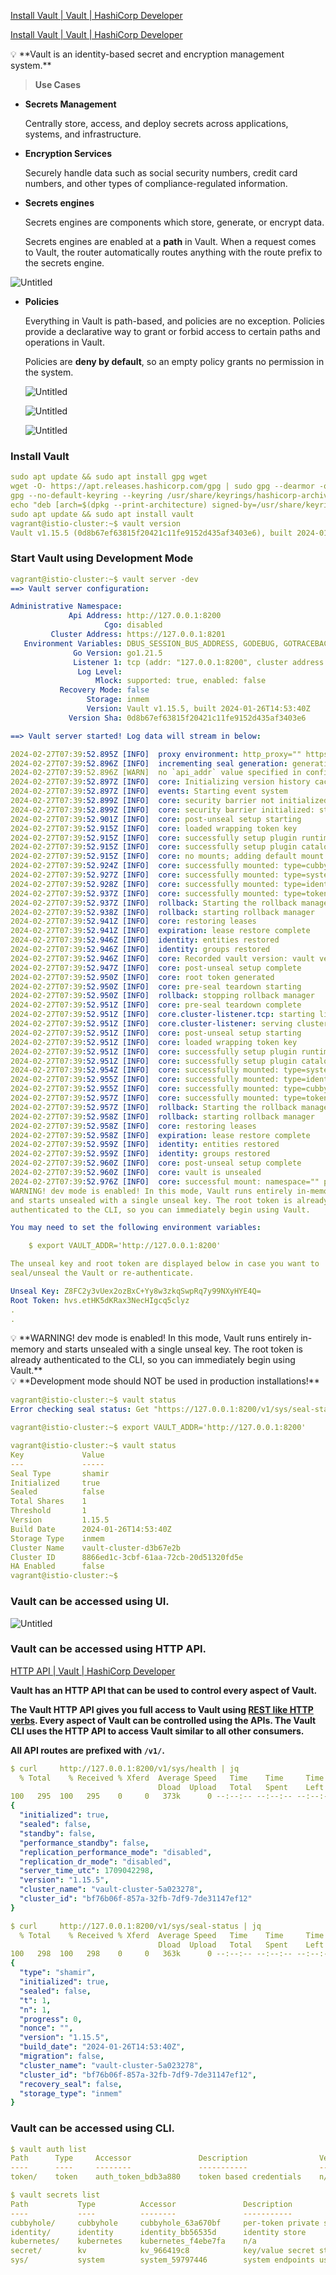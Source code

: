 [Install Vault | Vault | HashiCorp Developer](https://developer.hashicorp.com/vault/docs/install#package-manager)

[Install Vault | Vault | HashiCorp Developer](https://developer.hashicorp.com/vault/tutorials/getting-started/getting-started-install)

<aside>
💡 **Vault is an identity-based secret and encryption management system.**

</aside>

> **Use Cases**
> 
- **Secrets Management**
    
    Centrally store, access, and deploy secrets across applications, systems, and infrastructure.
    
- **Encryption Services**
    
    Securely handle data such as social security numbers, credit card numbers, and other types of compliance-regulated information.
    
- **Secrets engines**
    
    Secrets engines are components which store, generate, or encrypt data.
    
    Secrets engines are enabled at a **path** in Vault. When a request comes to Vault, the router automatically routes anything with the route prefix to the secrets engine. 
    

![Untitled](https://prod-files-secure.s3.us-west-2.amazonaws.com/f020007f-666a-401f-b7a3-4c1d3d9787c0/23249c79-1ff2-444f-b8cd-acda0ab4e1f8/Untitled.png)

- **Policies**
    
    Everything in Vault is path-based, and policies are no exception. Policies provide a declarative way to grant or forbid access to certain paths and operations in Vault.
    
    Policies are **deny by default**, so an empty policy grants no permission in the system.
    
    ![Untitled](https://prod-files-secure.s3.us-west-2.amazonaws.com/f020007f-666a-401f-b7a3-4c1d3d9787c0/dc761f1f-cf7b-4a1d-86c6-5d36a54eec1f/Untitled.png)
    
    ![Untitled](https://prod-files-secure.s3.us-west-2.amazonaws.com/f020007f-666a-401f-b7a3-4c1d3d9787c0/7d65116f-5d57-4561-bb65-5cea1dc5f639/Untitled.png)
    
    ![Untitled](https://prod-files-secure.s3.us-west-2.amazonaws.com/f020007f-666a-401f-b7a3-4c1d3d9787c0/54e14256-69c6-4ab3-ad32-ea47cc408de8/Untitled.png)
    

### Install Vault

```yaml
sudo apt update && sudo apt install gpg wget
wget -O- https://apt.releases.hashicorp.com/gpg | sudo gpg --dearmor -o /usr/share/keyrings/hashicorp-archive-keyring.gpg
gpg --no-default-keyring --keyring /usr/share/keyrings/hashicorp-archive-keyring.gpg --fingerprint
echo "deb [arch=$(dpkg --print-architecture) signed-by=/usr/share/keyrings/hashicorp-archive-keyring.gpg] https://apt.releases.hashicorp.com $(lsb_release -cs) main" | sudo tee /etc/apt/sources.list.d/hashicorp.list
sudo apt update && sudo apt install vault
vagrant@istio-cluster:~$ vault version
Vault v1.15.5 (0d8b67ef63815f20421c11fe9152d435af3403e6), built 2024-01-26T14:53:40Z
```

### **Start Vault using Development Mode**

```yaml
vagrant@istio-cluster:~$ vault server -dev
==> Vault server configuration:

Administrative Namespace:
             Api Address: http://127.0.0.1:8200
                     Cgo: disabled
         Cluster Address: https://127.0.0.1:8201
   Environment Variables: DBUS_SESSION_BUS_ADDRESS, GODEBUG, GOTRACEBACK, HOME, LANG, LESSCLOSE, LESSOPEN, LOGNAME, LS_COLORS, MOTD_SHOWN, PATH, PWD, SHELL, SHLVL, SSH_CLIENT, SSH_CONNECTION, SSH_TTY, TERM, USER, XDG_DATA_DIRS, XDG_RUNTIME_DIR, XDG_SESSION_CLASS, XDG_SESSION_ID, XDG_SESSION_TYPE, _
              Go Version: go1.21.5
              Listener 1: tcp (addr: "127.0.0.1:8200", cluster address: "127.0.0.1:8201", max_request_duration: "1m30s", max_request_size: "33554432", tls: "disabled")
               Log Level:
                   Mlock: supported: true, enabled: false
           Recovery Mode: false
                 Storage: inmem
                 Version: Vault v1.15.5, built 2024-01-26T14:53:40Z
             Version Sha: 0d8b67ef63815f20421c11fe9152d435af3403e6

==> Vault server started! Log data will stream in below:

2024-02-27T07:39:52.895Z [INFO]  proxy environment: http_proxy="" https_proxy="" no_proxy=""
2024-02-27T07:39:52.896Z [INFO]  incrementing seal generation: generation=1
2024-02-27T07:39:52.896Z [WARN]  no `api_addr` value specified in config or in VAULT_API_ADDR; falling back to detection if possible, but this value should be manually set      
2024-02-27T07:39:52.897Z [INFO]  core: Initializing version history cache for core
2024-02-27T07:39:52.897Z [INFO]  events: Starting event system
2024-02-27T07:39:52.899Z [INFO]  core: security barrier not initialized
2024-02-27T07:39:52.899Z [INFO]  core: security barrier initialized: stored=1 shares=1 threshold=1
2024-02-27T07:39:52.901Z [INFO]  core: post-unseal setup starting
2024-02-27T07:39:52.915Z [INFO]  core: loaded wrapping token key
2024-02-27T07:39:52.915Z [INFO]  core: successfully setup plugin runtime catalog
2024-02-27T07:39:52.915Z [INFO]  core: successfully setup plugin catalog: plugin-directory=""
2024-02-27T07:39:52.915Z [INFO]  core: no mounts; adding default mount table
2024-02-27T07:39:52.924Z [INFO]  core: successfully mounted: type=cubbyhole version="v1.15.5+builtin.vault" path=cubbyhole/ namespace="ID: root. Path: "
2024-02-27T07:39:52.927Z [INFO]  core: successfully mounted: type=system version="v1.15.5+builtin.vault" path=sys/ namespace="ID: root. Path: "
2024-02-27T07:39:52.928Z [INFO]  core: successfully mounted: type=identity version="v1.15.5+builtin.vault" path=identity/ namespace="ID: root. Path: "
2024-02-27T07:39:52.937Z [INFO]  core: successfully mounted: type=token version="v1.15.5+builtin.vault" path=token/ namespace="ID: root. Path: "
2024-02-27T07:39:52.937Z [INFO]  rollback: Starting the rollback manager with 256 workers
2024-02-27T07:39:52.938Z [INFO]  rollback: starting rollback manager
2024-02-27T07:39:52.941Z [INFO]  core: restoring leases
2024-02-27T07:39:52.941Z [INFO]  expiration: lease restore complete
2024-02-27T07:39:52.946Z [INFO]  identity: entities restored
2024-02-27T07:39:52.946Z [INFO]  identity: groups restored
2024-02-27T07:39:52.946Z [INFO]  core: Recorded vault version: vault version=1.15.5 upgrade time="2024-02-27 07:39:52.946600202 +0000 UTC" build date=2024-01-26T14:53:40Z       
2024-02-27T07:39:52.947Z [INFO]  core: post-unseal setup complete
2024-02-27T07:39:52.950Z [INFO]  core: root token generated
2024-02-27T07:39:52.950Z [INFO]  core: pre-seal teardown starting
2024-02-27T07:39:52.950Z [INFO]  rollback: stopping rollback manager
2024-02-27T07:39:52.951Z [INFO]  core: pre-seal teardown complete
2024-02-27T07:39:52.951Z [INFO]  core.cluster-listener.tcp: starting listener: listener_address=127.0.0.1:8201
2024-02-27T07:39:52.951Z [INFO]  core.cluster-listener: serving cluster requests: cluster_listen_address=127.0.0.1:8201
2024-02-27T07:39:52.951Z [INFO]  core: post-unseal setup starting
2024-02-27T07:39:52.951Z [INFO]  core: loaded wrapping token key
2024-02-27T07:39:52.951Z [INFO]  core: successfully setup plugin runtime catalog
2024-02-27T07:39:52.951Z [INFO]  core: successfully setup plugin catalog: plugin-directory=""
2024-02-27T07:39:52.954Z [INFO]  core: successfully mounted: type=system version="v1.15.5+builtin.vault" path=sys/ namespace="ID: root. Path: "
2024-02-27T07:39:52.955Z [INFO]  core: successfully mounted: type=identity version="v1.15.5+builtin.vault" path=identity/ namespace="ID: root. Path: "
2024-02-27T07:39:52.955Z [INFO]  core: successfully mounted: type=cubbyhole version="v1.15.5+builtin.vault" path=cubbyhole/ namespace="ID: root. Path: "
2024-02-27T07:39:52.957Z [INFO]  core: successfully mounted: type=token version="v1.15.5+builtin.vault" path=token/ namespace="ID: root. Path: "
2024-02-27T07:39:52.957Z [INFO]  rollback: Starting the rollback manager with 256 workers
2024-02-27T07:39:52.958Z [INFO]  rollback: starting rollback manager
2024-02-27T07:39:52.958Z [INFO]  core: restoring leases
2024-02-27T07:39:52.958Z [INFO]  expiration: lease restore complete
2024-02-27T07:39:52.959Z [INFO]  identity: entities restored
2024-02-27T07:39:52.959Z [INFO]  identity: groups restored
2024-02-27T07:39:52.960Z [INFO]  core: post-unseal setup complete
2024-02-27T07:39:52.960Z [INFO]  core: vault is unsealed
2024-02-27T07:39:52.976Z [INFO]  core: successful mount: namespace="" path=secret/ type=kv version=""
WARNING! dev mode is enabled! In this mode, Vault runs entirely in-memory
and starts unsealed with a single unseal key. The root token is already
authenticated to the CLI, so you can immediately begin using Vault.

You may need to set the following environment variables:

    $ export VAULT_ADDR='http://127.0.0.1:8200'

The unseal key and root token are displayed below in case you want to
seal/unseal the Vault or re-authenticate.

Unseal Key: Z8FC2y3vUex2ozBxC+Yy8w3zkqSwpRq7y99NXyHYE4Q=
Root Token: hvs.etHK5dKRax3NecHIgcq5clyz
.
.
```

<aside>
💡 **WARNING! dev mode is enabled! In this mode, Vault runs entirely in-memory
and starts unsealed with a single unseal key. The root token is already
authenticated to the CLI, so you can immediately begin using Vault.**

</aside>

<aside>
💡 **Development mode should NOT be used in production installations!**

</aside>

```yaml
vagrant@istio-cluster:~$ vault status
Error checking seal status: Get "https://127.0.0.1:8200/v1/sys/seal-status": http: server gave HTTP response to HTTPS client

vagrant@istio-cluster:~$ export VAULT_ADDR='http://127.0.0.1:8200'

vagrant@istio-cluster:~$ vault status
Key             Value
---             -----
Seal Type       shamir
Initialized     true
Sealed          false
Total Shares    1
Threshold       1
Version         1.15.5
Build Date      2024-01-26T14:53:40Z
Storage Type    inmem
Cluster Name    vault-cluster-d3b67e2b
Cluster ID      8866ed1c-3cbf-61aa-72cb-20d51320fd5e
HA Enabled      false
vagrant@istio-cluster:~$ 
```

### Vault can be accessed using UI.

![Untitled](https://prod-files-secure.s3.us-west-2.amazonaws.com/f020007f-666a-401f-b7a3-4c1d3d9787c0/b3031be6-4ad0-468c-9985-a80a16ab0ce8/Untitled.png)

### Vault can be accessed using HTTP API.

[HTTP API | Vault | HashiCorp Developer](https://developer.hashicorp.com/vault/api-docs)

**Vault has an HTTP API that can be used to control every aspect of Vault.**

**The Vault HTTP API gives you full access to Vault using [REST like HTTP verbs](https://en.wikipedia.org/wiki/Representational_state_transfer). Every aspect of Vault can be controlled using the APIs. The Vault CLI uses the HTTP API to access Vault similar to all other consumers.**

**All API routes are prefixed with `/v1/`.**

```yaml
$ curl     http://127.0.0.1:8200/v1/sys/health | jq
  % Total    % Received % Xferd  Average Speed   Time    Time     Time  Current
                                 Dload  Upload   Total   Spent    Left  Speed
100   295  100   295    0     0   373k      0 --:--:-- --:--:-- --:--:--  288k
{
  "initialized": true,
  "sealed": false,
  "standby": false,
  "performance_standby": false,
  "replication_performance_mode": "disabled",
  "replication_dr_mode": "disabled",
  "server_time_utc": 1709042298,
  "version": "1.15.5",
  "cluster_name": "vault-cluster-5a023278",
  "cluster_id": "bf76b06f-857a-32fb-7df9-7de31147ef12"
}
```

```yaml
$ curl     http://127.0.0.1:8200/v1/sys/seal-status | jq
  % Total    % Received % Xferd  Average Speed   Time    Time     Time  Current
                                 Dload  Upload   Total   Spent    Left  Speed
100   298  100   298    0     0   363k      0 --:--:-- --:--:-- --:--:--  291k
{
  "type": "shamir",
  "initialized": true,
  "sealed": false,
  "t": 1,
  "n": 1,
  "progress": 0,
  "nonce": "",
  "version": "1.15.5",
  "build_date": "2024-01-26T14:53:40Z",
  "migration": false,
  "cluster_name": "vault-cluster-5a023278",
  "cluster_id": "bf76b06f-857a-32fb-7df9-7de31147ef12",
  "recovery_seal": false,
  "storage_type": "inmem"
}
```

### **Vault can be accessed using CLI.**

```yaml
$ vault auth list
Path      Type     Accessor               Description                Version
----      ----     --------               -----------                -------
token/    token    auth_token_bdb3a880    token based credentials    n/a

$ vault secrets list
Path           Type          Accessor               Description
----           ----          --------               -----------
cubbyhole/     cubbyhole     cubbyhole_63a670bf     per-token private secret storage
identity/      identity      identity_bb56535d      identity store
kubernetes/    kubernetes    kubernetes_f4ebe7fa    n/a
secret/        kv            kv_966419c8            key/value secret storage
sys/           system        system_59797446        system endpoints used for control, policy and debugging
```
